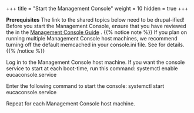 +++
title = "Start the Management Console"
weight = 10
hidden = true
+++

**Prerequisites** The link to the shared topics below need to be drupal-ified! Before you start the Management Console, ensure that you have reviewed the [](../shared/console_configure_intro.dita#console_configure_intro/console_configure_intro_requirements) in the [Management Console Guide](../console-guide/index.dita) . 
{{% notice note %}}
If you plan on running multiple Management Console host machines, we recommend turning off the default memcached in your console.ini file. See for details. 
{{% /notice %}}


Log in to the Management Console host machine. If you want the console service to start at each boot-time, run this command: 
    systemctl enable eucaconsole.service

Enter the following command to start the console: 
    systemctl start eucaconsole.service

Repeat for each Management Console host machine. 